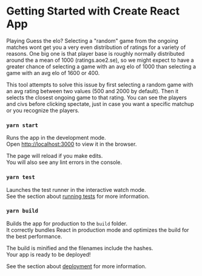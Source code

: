 # Getting Started with Create React App

Playing Guess the elo? Selecting a "random" game from the ongoing matches wont get you a very even distribution of ratings for a variety of reasons. One big one is that player base is roughly normally distributed around the a mean of 1000 (ratings.aoe2.se), so we might expect to have a greater chance of selecting a game with an avg elo of 1000 than selecting a game with an avg elo of 1600 or 400.

This tool attempts to solve this issue by first selecting a random game with an avg rating between two values (500 and 2000 by default). Then it selects the closest ongoing game to that rating. You can see the players and civs before clicking spectate, just in case you want a specific matchup or you recognize the players.

### `yarn start`

Runs the app in the development mode.\
Open [http://localhost:3000](http://localhost:3000) to view it in the browser.

The page will reload if you make edits.\
You will also see any lint errors in the console.

### `yarn test`

Launches the test runner in the interactive watch mode.\
See the section about [running tests](https://facebook.github.io/create-react-app/docs/running-tests) for more information.

### `yarn build`

Builds the app for production to the `build` folder.\
It correctly bundles React in production mode and optimizes the build for the best performance.

The build is minified and the filenames include the hashes.\
Your app is ready to be deployed!

See the section about [deployment](https://facebook.github.io/create-react-app/docs/deployment) for more information.
